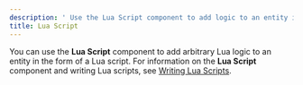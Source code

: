 ```yaml
---
description: ' Use the Lua Script component to add logic to an entity in O3DE. '
title: Lua Script
---
```




You can use the **Lua Script** component to add arbitrary Lua logic to an entity in the form of a Lua script. For information on the **Lua Script** component and writing Lua scripts, see [Writing Lua Scripts](/docs/user-guide/scripting/lua/_index.md).
